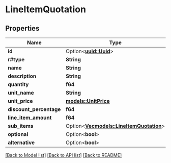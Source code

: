 # LineItemQuotation

## Properties

Name | Type | Description | Notes
------------ | ------------- | ------------- | -------------
**id** | Option<[**uuid::Uuid**](uuid::Uuid.md)> |  | [optional]
**r#type** | **String** |  | 
**name** | **String** |  | 
**description** | **String** |  | 
**quantity** | **f64** |  | 
**unit_name** | **String** |  | 
**unit_price** | [**models::UnitPrice**](UnitPrice.md) |  | 
**discount_percentage** | **f64** |  | 
**line_item_amount** | **f64** |  | 
**sub_items** | Option<[**Vec<models::LineItemQuotation>**](LineItemQuotation.md)> |  | [optional]
**optional** | Option<**bool**> |  | [optional]
**alternative** | Option<**bool**> |  | [optional]

[[Back to Model list]](../README.md#documentation-for-models) [[Back to API list]](../README.md#documentation-for-api-endpoints) [[Back to README]](../README.md)


